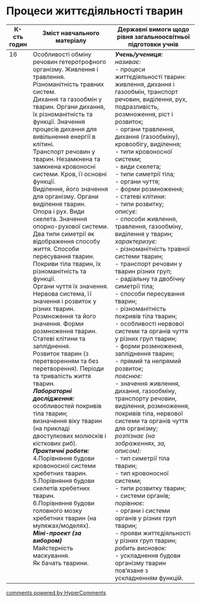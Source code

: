 <div id="hypercomments_widget" class="js-hypercomments-widget invisible"></div>

# Процеси життєдіяльності тварин

<table>
  <tr>
    <td width="10%" align="center"><b>К-сть годин</b></td>  
    <td width="45%" align="center"><b>Зміст навчального матеріалу</b></td>
    <td width="45%" align="center"><b>Державні вимоги щодо рівня загальноосвітньої підготовки учнів</b></td>
  </tr>
<tbody>
  <tr>
<td width="10%" style="vertical-align:top !important;">16</td>
    <td width="45%" style="vertical-align:top !important;">
Особливості обміну речовин гетеротрофного організму. Живлення і  травлення. Різноманітність травних систем.<br>
Дихання та газообмін у тварин. Органи дихання, їх різноманітність та функції. Значення процесів дихання для вивільнення енергії в клітині.<br>
Транспорт речовин  у тварин.   Незамкнена та замкнена кровоносні системи. Кров, її основні функції.<br>
Виділення, його значення для організму. Органи виділення тварин.<br>
Опора і рух. Види скелета. Значення опорно-рухової системи. Два типи симетрії як відображення способу життя. Способи пересування тварин.<br>
Покриви тіла тварин, їх різноманітність та функції.    <br>
Органи чуття їх значення.<br>
Нервова система, її значення і розвиток у різних тварин. <br>
Розмноження та його значення. Форми розмноження тварин.   Статеві клітини та запліднення. <br>
Розвиток тварин (з перетворенням та без перетворення). Періоди та тривалість життя тварин.<br>
<b><i>Лабораторні дослідження:</i></b><br>
особливостей покривів тіла тварин;<br>
визначення віку тварин (на прикладі двостулкових молюсків і кісткових риб).<br>
<b><i>Практичні роботи:</i></b><br>
4.Порівняння будови кровоносної системи хребетних тварин.<br>
5.Порівняння будови скелетів хребетних тварин.<br>
6.Порівняння будови головного мозку хребетних тварин (на муляжах/моделях).<br>
<b><i>Міні-проект  (за вибором)</b></i><br>
Майстерність маскування.<br>
Як бачать тварини.
</td>
    <td width="45%" style="vertical-align:top !important;">
<i><b>Учень/учениця:</b></i><br>
<i>називає:</i><br>
- процеси життєдіяльності тварин: живлення, дихання і газообмін, транспорт речовин, виділення, рух,  подразливість, розмноження, ріст і розвиток;<br>
- органи травлення, дихання (газообміну), кровообігу, виділення;<br>
- типи кровоносної системи;<br>
- види скелета;<br>
-  типи симетрії тіла;<br>
- органи чуття;<br>
- форми розмноження;<br>
- статеві клітини:<br>
- типи розвитку;<br>
<i>описує:</i> <br>
- способи  живлення, травлення, газообміну, виділення  у тварин;<br>
<i>характеризує:</i><br>
- різноманітність травної системи  тварин;<br>
- транспорт речовин у тварин різних груп;<br>
- радіальну та двобічну симетрії тіла;<br>
- способи пересування тварин;<br>
- різноманітність покривів тіла тварин;<br>
- особливості нервової системи та органів чуття у різних груп тварин;<br>
- форми розмноження, запліднення тварин;<br>
- прямий та непрямий розвиток; <br>
<i>пояснює:</i><br>
- значення живлення, дихання, газообміну, транспорту речовин, виділення, розмноження, покривів тіла, нервової системи та органів чуття для організму; <br>
<i>розпізнає (на зображеннях, за, описом):</i> <br>
- тип симетрії тіла тварин;<br>
- тип кровоносної системи; <br>
- типи розвитку тварин; <br>
- системи органів;<br>
<i>порівнює:</i><br>
- органи і системи органів у різних груп тварин;<br>
- прояви життєдіяльності у різних груп тварин;<br>
<i>робить висновок:</i><br>
- ускладнення будови організму тварин пов’язане  з ускладненням функцій. </td>
</tr>
</tbody>
</table>

<div class="js-hypercomments-container">
<a href="http://hypercomments.com" class="hc-link" title="comments widget">comments powered by HyperComments</a>
</div>